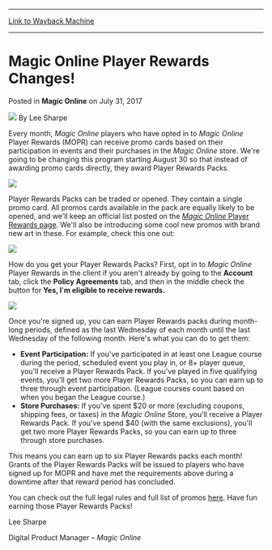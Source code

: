
---
[Link to Wayback Machine](https://web.archive.org/web/20170803022836/http://magic.wizards.com/en/articles/archive/magic-online/magic-online-player-rewards-changes-2017-07-31)

[_metadata_:author]:- "Lee Sharpe"
[_metadata_:description]:- "Every month, Magic Online players who have opted in to Magic Online Player Rewards (MOPR) can receive promo cards based on their participation in events and their purchases in the Magic Online store. We're going to be changing this program starting August 30 so that instead of awarding promo cards directly, they award Player Rewards Packs."
[_metadata_:generator]:- "Drupal 7 (http://drupal.org)"
[_metadata_:node]:- "1183476"
[_metadata_:publish_date]:- "2017-07-31"
[_metadata_:source]:- "div-main-content"
[_metadata_:title]:- "Magic Online Player Rewards Changes!"
[_metadata_:wayback_capture_timestamp]:- "2017-08-03 02:28:36"
[_metadata_:wayback_raw_url]:- "https://web.archive.org/web/20170803022836id_/http://magic.wizards.com/en/articles/archive/magic-online/magic-online-player-rewards-changes-2017-07-31"
[_metadata_:wayback_url]:- "http://magic.wizards.com/en/articles/archive/magic-online/magic-online-player-rewards-changes-2017-07-31"
---


Magic Online Player Rewards Changes!
====================================



 Posted in **Magic Online**
 on July 31, 2017 






![](https://media.magic.wizards.com/styles/auth_small/public/images/person/lee_author_image_0.jpeg)
By Lee Sharpe











Every month, *Magic Online* players who have opted in to *Magic Online* Player Rewards (MOPR) can receive promo cards based on their participation in events and their purchases in the *Magic Online* store. We're going to be changing this program starting August 30 so that instead of awarding promo cards directly, they award Player Rewards Packs.


![](http://magic.wizards.com/sites/mtg/files/images/hero/MOPR%20Booster%20MTGO.png)


Player Rewards Packs can be traded or opened. They contain a single promo card. All promos cards available in the pack are equally likely to be opened, and we'll keep an official list posted on the [*Magic Online* Player Rewards page](http://magic.wizards.com/en/content/magic-online-player-rewards). We'll also be introducing some cool new promos with brand new art in these. For example, check this one out:


![](https://media.magic.wizards.com/images/hero/cuombajj_witches.png)


How do you get your Player Rewards Packs? First, opt in to *Magic Online* Player Rewards in the client if you aren't already by going to the **Account** tab, click the **Policy Agreements** tab, and then in the middle check the button for **Yes, I**'**m eligible to receive rewards.**


![](https://media.magic.wizards.com/images/hero/playerrewards.jpg)


Once you're signed up, you can earn Player Rewards packs during month-long periods, defined as the last Wednesday of each month until the last Wednesday of the following month. Here's what you can do to get them:


* **Event Participation:** If you've participated in at least one League course during the period, scheduled event you play in, or 8+ player queue, you'll receive a Player Rewards Pack. If you've played in five qualifying events, you'll get two more Player Rewards Packs, so you can earn up to three through event participation. (League courses count based on when you began the League course.)
* **Store Purchases:** If you've spent $20 or more (excluding coupons, shipping fees, or taxes) in the *Magic Online* Store, you'll receive a Player Rewards Pack. If you've spend $40 (with the same exclusions), you'll get two more Player Rewards Packs, so you can earn up to three through store purchases.

This means you can earn up to six Player Rewards packs each month! Grants of the Player Rewards Packs will be issued to players who have signed up for MOPR and have met the requirements above during a downtime after that reward period has concluded.


You can check out the full legal rules and full list of promos [here](http://magic.wizards.com/en/content/magic-online-player-rewards). Have fun earning those Player Rewards Packs!


Lee Sharpe


Digital Product Manager – *Magic Online*







